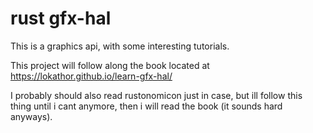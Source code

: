 # rust gfx-hal
This is a graphics api, with some interesting tutorials.

This project will follow along the book located at 
https://lokathor.github.io/learn-gfx-hal/

I probably should also read rustonomicon just in case, but ill follow this thing until i cant anymore, then i will read the book (it sounds hard anyways).